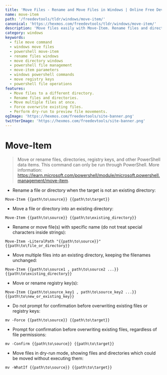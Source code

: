 ```yaml
---
title: 'Move Files - Rename and Move Files in Windows | Online Free DevTools by Hexmos'
name: move-item
path: '/freedevtools/tldr/windows/move-item/'
canonical: 'https://hexmos.com/freedevtools/tldr/windows/move-item/'
description: 'Move files easily with Move-Item. Rename files and directories on Windows. Free online tool, no registration required.'
category: windows
keywords:
  - file move command
  - windows move files
  - powershell move-item
  - rename files windows
  - move directory windows
  - powershell file management
  - move-item parameters
  - windows powershell commands
  - move registry keys
  - powershell file operations
features:
  - Move files to a different directory.
  - Rename files and directories.
  - Move multiple files at once.
  - Force overwrite existing files.
  - Perform dry-run to preview file movements.
ogImage: 'https://hexmos.com/freedevtools/site-banner.png'
twitterImage: 'https://hexmos.com/freedevtools/site-banner.png'
---
```


# Move-Item

> Move or rename files, directories, registry keys, and other PowerShell data items.
> This command can only be run through PowerShell.
> More information: <https://learn.microsoft.com/powershell/module/microsoft.powershell.management/move-item>.

- Rename a file or directory when the target is not an existing directory:

`Move-Item {{path\to\source}} {{path\to\target}}`

- Move a file or directory into an existing directory:

`Move-Item {{path\to\source}} {{path\to\existing_directory}}`

- Rename or move file(s) with specific name (do not treat special characters inside strings):

`Move-Item -LiteralPath "{{path\to\source}}" {{path\to\file_or_directory}}`

- Move multiple files into an existing directory, keeping the filenames unchanged:

`Move-Item {{path\to\source1 , path\to\source2 ...}} {{path\to\existing_directory}}`

- Move or rename registry key(s):

`Move-Item {{path\to\source_key1 , path\to\source_key2 ...}} {{path\to\new_or_existing_key}}`

- Do not prompt for confirmation before overwriting existing files or registry keys:

`mv -Force {{path\to\source}} {{path\to\target}}`

- Prompt for confirmation before overwriting existing files, regardless of file permissions:

`mv -Confirm {{path\to\source}} {{path\to\target}}`

- Move files in dry-run mode, showing files and directories which could be moved without executing them:

`mv -WhatIf {{path\to\source}} {{path\to\target}}`
